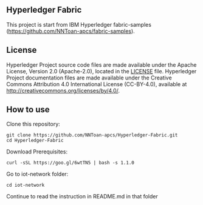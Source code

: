 ## Hyperledger Fabric

This project is start from IBM Hyperledger fabric-samples (https://github.com/NNToan-apcs/fabric-samples).

## License <a name="license"></a>

Hyperledger Project source code files are made available under the Apache License, Version 2.0 (Apache-2.0), located in the [LICENSE](LICENSE) file. Hyperledger Project documentation files are made available under the Creative Commons Attribution 4.0 International License (CC-BY-4.0), available at http://creativecommons.org/licenses/by/4.0/.

## How to use

Clone this repository:
```
git clone https://github.com/NNToan-apcs/Hyperledger-Fabric.git
cd Hyperledger-Fabric
```
Download Prerequisites:
```
curl -sSL https://goo.gl/6wtTN5 | bash -s 1.1.0
```
Go to iot-network folder:
```
cd iot-network
```
Continue to read the instruction in README.md in that folder